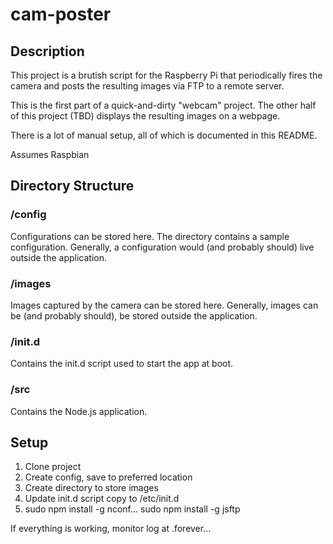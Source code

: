 cam-poster
==========

Description
-----------

This project is a brutish script for the Raspberry Pi that periodically fires the camera and posts the resulting images via FTP to a remote server.

This is the first part of a quick-and-dirty "webcam" project. The other half of this project (TBD) displays the resulting images on a webpage.

There is a lot of manual setup, all of which is documented in this README.

Assumes Raspbian

Directory Structure
-------------------

### /config ###

Configurations can be stored here. The directory contains a sample configuration. Generally, a configuration would (and probably should) live outside the application.

### /images ###

Images captured by the camera can be stored here. Generally, images can be (and probably should), be stored outside the application.

### /init.d ###

Contains the init.d script used to start the app at boot.

### /src ###

Contains the Node.js application.

Setup
-----

1) Clone project
2) Create config, save to preferred location
3) Create directory to store images
4) Update init.d script
	copy to /etc/init.d
5) sudo npm install -g nconf...
	sudo npm install -g jsftp


If everything is working, monitor log at .forever...